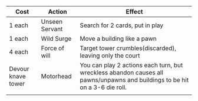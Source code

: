 | Cost               | Action                            | Effect                                                   |
| ------------------ | --------------------------------- | -------------------------------------------------------- |
| 1 each             | Unseen Servant                    | Search for 2 cards, put in play                          |
| 1 each             | Wild Surge                        | Move a building like a pawn                              |
| 4 each             | Force of will                     | Target tower crumbles(discarded), leaving only the court |
| Devour knave tower | Motorhead                         | You can play 2 actions each turn, but wreckless abandon causes all pawns/unpawns and buildings to be hit on a 3-6 die roll.
      |
